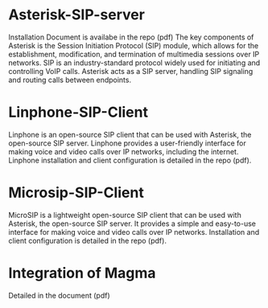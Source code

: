 # Asterisk-SIP-server
Installation Document is availabe in the repo (pdf)
The key components of Asterisk is the Session Initiation Protocol (SIP) module, which allows for the establishment, modification, and termination of multimedia sessions over IP networks. SIP is an industry-standard protocol widely used for initiating and controlling VoIP calls. Asterisk acts as a SIP server, handling SIP signaling and routing calls between endpoints.
# Linphone-SIP-Client
Linphone is an open-source SIP client that can be used with Asterisk, the open-source SIP server. Linphone provides a user-friendly interface for making voice and video calls over IP networks, including the internet.
Linphone installation and client configuration is detailed in the repo (pdf).
# Microsip-SIP-Client
MicroSIP is a lightweight open-source SIP client that can be used with Asterisk, the open-source SIP server. It provides a simple and easy-to-use interface for making voice and video calls over IP networks. Installation and client configuration is detailed in the repo (pdf).
# Integration of Magma
Detailed in the document (pdf)

